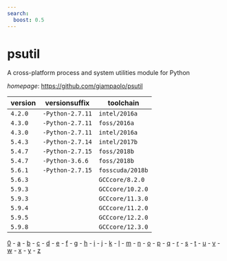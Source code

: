 ```yaml
---
search:
  boost: 0.5
---
```

# psutil

A cross-platform process and system utilities module for Python

*homepage*: <https://github.com/giampaolo/psutil>

version | versionsuffix | toolchain
--------|---------------|----------
``4.2.0`` | ``-Python-2.7.11`` | ``intel/2016a``
``4.3.0`` | ``-Python-2.7.11`` | ``foss/2016a``
``4.3.0`` | ``-Python-2.7.11`` | ``intel/2016a``
``5.4.3`` | ``-Python-2.7.14`` | ``intel/2017b``
``5.4.7`` | ``-Python-2.7.15`` | ``foss/2018b``
``5.4.7`` | ``-Python-3.6.6`` | ``foss/2018b``
``5.6.1`` | ``-Python-2.7.15`` | ``fosscuda/2018b``
``5.6.3`` |  | ``GCCcore/8.2.0``
``5.9.3`` |  | ``GCCcore/10.2.0``
``5.9.3`` |  | ``GCCcore/11.3.0``
``5.9.4`` |  | ``GCCcore/11.2.0``
``5.9.5`` |  | ``GCCcore/12.2.0``
``5.9.8`` |  | ``GCCcore/12.3.0``

[0](../0/index.md) - [a](../a/index.md) - [b](../b/index.md) - [c](../c/index.md) - [d](../d/index.md) - [e](../e/index.md) - [f](../f/index.md) - [g](../g/index.md) - [h](../h/index.md) - [i](../i/index.md) - [j](../j/index.md) - [k](../k/index.md) - [l](../l/index.md) - [m](../m/index.md) - [n](../n/index.md) - [o](../o/index.md) - [p](../p/index.md) - [q](../q/index.md) - [r](../r/index.md) - [s](../s/index.md) - [t](../t/index.md) - [u](../u/index.md) - [v](../v/index.md) - [w](../w/index.md) - [x](../x/index.md) - [y](../y/index.md) - [z](../z/index.md)

